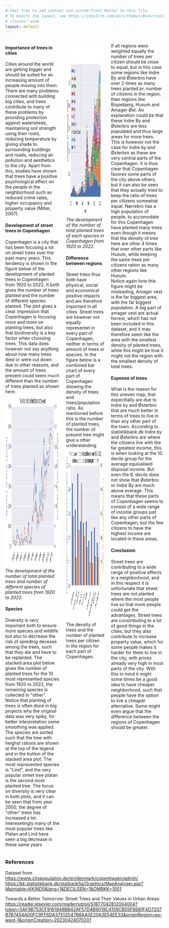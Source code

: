 ```yaml
---
# Feel free to add content and custom Front Matter to this file.
# To modify the layout, see https://jekyllrb.com/docs/themes/#overriding-theme-defaults
# classes: wide
layout: default
---
```


<div class="columns">
    <div class="column">
        <div class="content">
            <p> 
            <h4>Importance of trees in cities</h4>
            Cities around the world are getting bigger and should be suited for an increasing amount of people moving into them. There are many problems connected with building big cities, and trees contribute to many of these problems by providing protection against watersheds, maintaining soil strength using their roots, reducing temperature by giving shade to surrounding buildings and roads, reducing air pollution and aesthetics to the city. Apart from this, studies have shown that trees have a positive psychological effect on the people in the neighborhood such as reduced crime rates, higher occupancy and property value (Miller, 2007). <br>
            <h4>Development of street trees in Copenhagen</h4>
            Copenhagen is a city that has been focusing a lot on street trees over the past many years. This tendency is shown in the figure below of the development of planted trees in Copenhagen from 1920 to 2022. It both gives the number of trees planted and the number of different species planted. 
            The plot gives a clear impression that Copenhagen is focusing more and more on planting trees, but also that biodiversity is a key factor when choosing trees.
            This data does however not say anything about how many trees died or were cut down due to other reasons, and the amount of trees present could seem much different than the number of trees planted as shown here.
            <img src="https://raw.githubusercontent.com/ToreVang/ToreVang.github.io/main/public/tree_amount_tree_diversity.png"  width="700" height="550">
            <em>The development of the number of total planted trees and number of different species of planted trees from 1920 to 2022. </em>
            <h4>Species</h4>
            Diversity is very important both to ensure more species and wildlife but also to decrease the risk of spreding decease among the trees, such that they die and have to be replanted. The stacked area plot below gives the number of planted trees for the 10 most represented species from 1920 to 2022, the remaining species is collected in "other". Notice that planting of trees is often done in big projects why the original data was very spiky, for better interpretation some smoothing was applied. The species are sorted such that the tree with heighst rations are shown at the top of the legend and in the button of the stacked area plot. The most represented species is "Lind", and the very popular street tree platan is the second most planted tree. The focus on diversity is very clear in both plots, and it can be seen that from year 2000, the degree of "other" trees has increased a lot. Interesetingly many of the most popular trees like Platan and Lind have seen a big decrease in these same years
            <!-- The species of trees also differ much from region to region, one thing across many regions is that biodiversity is favored. The plot below shows a stacked area plot for the development of the planted species for all regions in copenhagen over years from 1920 to 2023.
            In copenhagen Lind is the far most planted tree, this is because this was almost the only tree planted the earliest years, expect from a few regions like Brønshøj-Husum who has planted a steady amount of oaks from 1920 to 2023. -->
            </p>
        </div>
    </div>
    <div class="column">
        <div class="content">
            <p> 
            <img src="https://raw.githubusercontent.com/ToreVang/ToreVang.github.io/main/public/stacked_copenhagen.png"  width="700" height="550">
            <em>The development of the number of total planted trees of each species in Copenhagen from 1920 to 2022. </em>
            <h4>Difference between regions</h4>
            Street trees thus both have physical, social and economical positive impacts and are therefore important in all cities. Street trees are however not equally representet in every part of Copenhagen, neither in terms of amount of trees or species. In the figure below is a combined bar chart of every part of Copenhagen showing the density of trees and trees/population ratio. As mentioned before this is the number of planted trees, the number of present tree might give a other understanding.
            <img src="https://raw.githubusercontent.com/ToreVang/ToreVang.github.io/main/public/tree_density_tree_population_ratio.png"  width="700" height="550"> </
            <em>The density of trees and the number of planted trees per citizen in the region for each part of Copenhagen. </em>
            <p>
        </div>
    </div>
    <div class="column">
        <div class="content">
            <p> 
            If all regions were weighted equally the number of trees per citizen should be close to equal, but in this case some regions like Indre By and Østerbro have over 2 times as many trees planted pr. number of citizens in the region, than regions like Bispebjerg, Husum and Amager Øst. An explanation could be that these Indre By and Østerbro are less populated and thus large areas for more trees. This is however not the case for Indre by and Østerbro as these are very central parts of the Copenhagen. It is thus clear that Copenhagen favores some parts of the city above others, but it can also be seen that they actually tried to keep the ratio of trees per citizens somewhat equal. 
            Nørrebro has a high population of people, to accomodate for this Copenhagen have planted many trees even though it means that the density of tree here are other 4 times that over other parts like Husum, while keeping the same trees per citizens ration as many other regions like Husum.<br>
            Notice again how this figure might be misleading, Amager vest is the far biggest area, with the far biggest population. A big part of amager vest are actual forrest, which has not been included in this dataset, and it may therefore seem like the area with the smallest density of planted trees, while this might be true it might not the region with the smallest density of total trees.
            <h4>Expense of trees</h4>
            What is the reason for this uneven map, that expecitially are due to Indre by and Østerbro that are much better in terms of trees to live in than any other part of the town. According to statistikbank.dk Indre by and Østerbro are where the citizens live with the far greatest income, this is when looking at the 10. decile group for the average equivalised disposal income. But even the 6. decile does not show that Østerbro or Indre By are much above average. This means that these parts of Copenhagen seems to consist of a wide range of income groups just like any other parts of Copenhagen, but the few citizens to have the highest income are located in these areas. 
            <h4>Conclusion</h4>
            Street trees are contributing to a wide range of positive effects in a neighborhood, and in this respect it is unfortunate that street trees are not planted where the most people live so that more people could get the advantages. Street trees are constributing to a lot of good things in the cities, but they also contribute to increase property value, which for some people makes it harder for them to live in the city, with prices already very high in most parts of the city. With this in mind it might some times be a good idea to have cheaper neighborhood, such that people have the option to live a cheaper alternative. Some might even argue that the difference between the regions of Copenhagen should be greater. </p>
        </div>
    </div>
</div>
<!-- It is a shame that street trees are not When choosing where to live, trees might be a good indication of the quality of the neighborhood. If focusing completely on trees a high density should be preferable, but as seen, a high tree density is correlated to the trees per population size thus the population size, meaning that these areas often are crowded, which for some people are due to negative consequenses. These people should also take the trees per population size into account, these are the areas that have many tree but few people compared to trees. As mentioned these regions are also the most expensive. -->
<!-- <embed
    type="text/html" 
    src="{{site.baseurl}}/public/custom_filename.html"
    width="1400"
    height="900"
    > -->

### References
Dataset from
https://www.citypopulation.de/en/denmark/copenhagen/admin/
https://kk.statistikbank.dk/statbank5a/Graphics/MapAnalyser.asp?Maintable=KKIND5&lang=1&DECILGEN=1&OMRKK=1001


Towards a Better Tomorrow: Street Trees and Their Values in Urban Areas:
https://reader.elsevier.com/reader/sd/pii/S1877042812004004?token=5AF9B753CF9161848BB42AF57D4B9019C4159CB05F6681F4D7207B7B7454A00FC9FF6DA37512D47B6AA0E20A3E54EE33&originRegion=eu-west-1&originCreation=20230424070201
